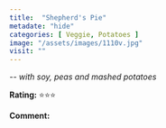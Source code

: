```yaml
---
title:  "Shepherd's Pie"
metadate: "hide"
categories: [ Veggie, Potatoes ]
image: "/assets/images/1110v.jpg"
visit: ""
---
```


_-- with soy, peas and mashed potatoes_

**Rating:** ⭐️⭐️⭐️  
  
**Comment:**

